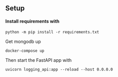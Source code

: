 

## Setup 

#### Install requirements with 

```
python -m pip install -r requirements.txt
```


Get mongodb up 
```
docker-compose up 
```


Then start the FastAPI app with 
```
uvicorn logging_api:app --reload --host 0.0.0.0
```